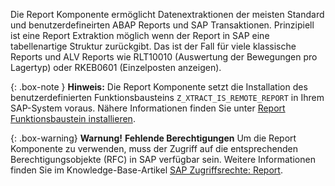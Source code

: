 Die Report Komponente ermöglicht Datenextraktionen der meisten Standard und benutzerdefineirten ABAP Reports und SAP Transaktionen.
Prinzipiell ist eine Report Extraktion möglich wenn der Report in SAP eine tabellenartige Struktur zurückgibt.
Das ist der Fall für viele klassische Reports und ALV Reports wie RLT10010 (Auswertung der Bewegungen pro Lagertyp) oder RKEB0601 (Einzelposten anzeigen).

{: .box-note }
**Hinweis:** Die Report Komponente setzt die Installation des benutzerdefinierten Funktionsbausteins `Z_XTRACT_IS_REMOTE_REPORT` in Ihrem SAP-System voraus. Nähere Informationen finden Sie unter [Report Funktionsbaustein installieren](./sap-customizing/report-funktionsbaustein-installieren).

{: .box-warning}
**Warnung!** **Fehlende Berechtigungen**
Um die Report Komponente zu verwenden, muss der Zugriff auf die entsprechenden Berechtigungsobjekte (RFC) in SAP verfügbar sein. 
Weitere Informationen finden Sie im Knowledge-Base-Artikel [SAP Zugriffsrechte: Report](https://kb.theobald-software.com/sap/authority-objects-sap-user-rights#report).
